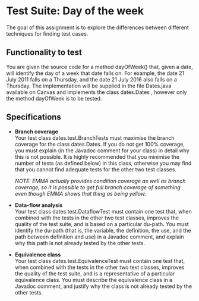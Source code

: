# Test Suite: Day of the week
The goal of this assignment is to explore the differences between different techniques for finding test cases.

## Functionality to test
You are given the source code for a method dayOfWeek() that, given a date, will identify the day of a week that date falls on. For example, the date 21 July 2011 falls on a Thursday, and the date 21 July 2016 also falls on a Thursday. The implementation will be supplied in the file Dates.java available on Canvas and implements the class dates.Dates , however only the method dayOfWeek is to be tested.

## Specifications
- **Branch coverage**  
Your test class dates.test.BranchTests must maximise the branch coverage for the class dates.Dates. If you do not get 100% coverage, you must explain (in the Javadoc comment for your class) in detail why this is not possible. It is highly recommended that you minimise the number of tests (as defined below) in this class, otherwise you may find that you cannot find adequate tests for the other two test classes.

  *NOTE: EMMA actually provides condition coverage as well as branch coverage, so it is possible to get full branch coverage of   something even though EMMA shows that thing as being yellow.*

- **Data-flow analysis**  
Your test class dates.test.DataflowTest must contain one test that, when combined with the tests in the other two test classes, improves the quality of the test suite, and is based on a particular du-path. You must identify the du-path (that is, the variable, the definition, the use, and the path between definition and use) in a Javadoc comment, and explain why this path is not already tested by the other tests.

- **Equivalence class**  
Your test class dates.test.EquivalenceTest must contain one test that, when combined with the tests in the other two test classes, improves the quality of the test suite, and is a representative of a particular equivalence class. You must describe the equivalence class in a Javadoc comment, and justify why the class is not already tested by the other tests. 
